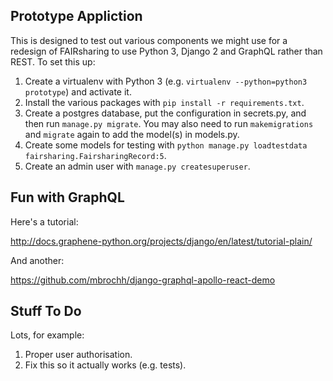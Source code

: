 Prototype Appliction
--------------------

This is designed to test out various components we might use for a redesign of FAIRsharing to use Python 3, Django 2 
and GraphQL rather than REST. To set this up:

1. Create a virtualenv with Python 3 (e.g. `virtualenv --python=python3 prototype`) and activate it.
2. Install the various packages with `pip install -r requirements.txt`.
3. Create a postgres database, put the configuration in secrets.py, and then run `manage.py migrate`. You may also
need to run `makemigrations` and `migrate` again to add the model(s) in models.py.
4. Create some models for testing with `python manage.py loadtestdata fairsharing.FairsharingRecord:5`.
5. Create an admin user with `manage.py createsuperuser`.


Fun with GraphQL
----------------

Here's a tutorial:

http://docs.graphene-python.org/projects/django/en/latest/tutorial-plain/

And another:

https://github.com/mbrochh/django-graphql-apollo-react-demo

Stuff To Do
-----------

Lots, for example:

1. Proper user authorisation.
2. Fix this so it actually works (e.g. tests).
